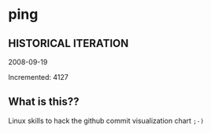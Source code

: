 # ping

## HISTORICAL ITERATION
2008-09-19

Incremented: 4127

## What is this?? 
Linux skills to hack the github commit visualization chart `;-)`
